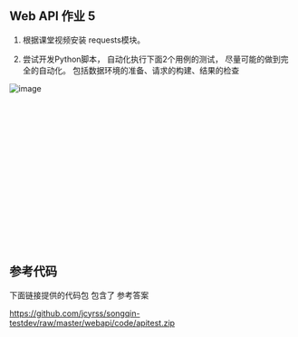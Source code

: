 ## Web API 作业 5



1. 根据课堂视频安装 requests模块。


2. 尝试开发Python脚本， 自动化执行下面2个用例的测试， 尽量可能的做到完全的自动化。 包括数据环境的准备、请求的构建、结果的检查


![image](https://user-images.githubusercontent.com/10496014/41332559-ed77c48a-6f10-11e8-909f-35491b378f50.png)







<br><br><br><br><br><br><br><br><br><br><br><br><br><br><br>

## 参考代码

下面链接提供的代码包 包含了 参考答案

https://github.com/jcyrss/songqin-testdev/raw/master/webapi/code/apitest.zip



